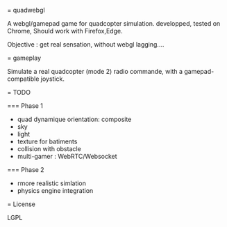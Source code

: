 = quadwebgl

A webgl/gamepad game for quadcopter simulation.
developped, tested on Chrome,
Should work with Firefox,Edge.

Objective : get real sensation, without webgl lagging....

= gameplay

Simulate a real quadcopter (mode 2) radio commande, with a gamepad-compatible
joystick.

= TODO

=== Phase 1

* quad dynamique orientation: composite
* sky
* light
* texture for batiments
* collision with obstacle
* multi-gamer : WebRTC/Websocket

=== Phase 2

* rmore realistic simlation 
* physics engine integration

= License

LGPL

